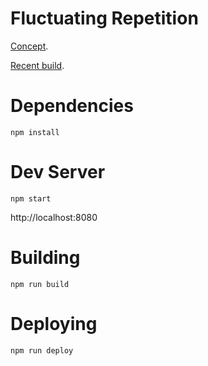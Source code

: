 # Fluctuating Repetition

[Concept](http://koaning.io/fluctuating-repetition.html).

[Recent build](http://fluctuating-repetition.surge.sh/).

# Dependencies

```
npm install
```

# Dev Server

```
npm start
```

http://localhost:8080

# Building

```
npm run build
```

# Deploying

```
npm run deploy
```
